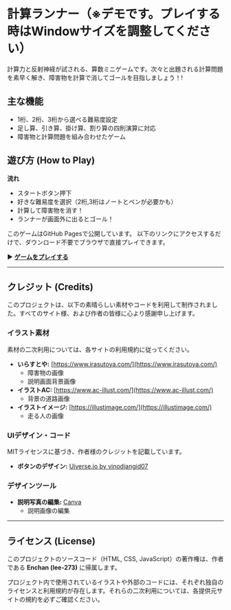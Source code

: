 # 計算ランナー（※デモです。プレイする時はWindowサイズを調整してください）

計算力と反射神経が試される、算数ミニゲームです。次々と出題される計算問題を素早く解き、障害物を計算で消してゴールを目指しましょう！!

## 主な機能

- 1桁、2桁、3桁から選べる難易度設定
- 足し算、引き算、掛け算、割り算の四則演算に対応
- 障害物と計算問題を組み合わせたゲーム

## 遊び方 (How to Play)

**流れ**
- スタートボタン押下
- 好きな難易度を選択（2桁,3桁はノートとペンが必要かも）
- 計算して障害物を消す！
- ランナーが画面外に出るとゴール！

このゲームはGitHub Pagesで公開しています。
以下のリンクにアクセスするだけで、ダウンロード不要でブラウザで直接プレイできます。

▶ **[ゲームをプレイする](https://iee-273.github.io/calculation-game/)**

---

## クレジット (Credits)

このプロジェクトは、以下の素晴らしい素材やコードを利用して制作されました。すべてのサイト様、および作者の皆様に心より感謝申し上げます。

### イラスト素材
素材の二次利用については、各サイトの利用規約に従ってください。

- **いらすとや:** [https://www.irasutoya.com/](https://www.irasutoya.com/)
  - 障害物の画像
  - 説明画面背景画像
- **イラストAC:** [https://www.ac-illust.com/](https://www.ac-illust.com/)
  - 背景の道路画像
- **イラストイメージ:** [https://illustimage.com/](https://illustimage.com/)
  - 走る人の画像

### UIデザイン・コード
MITライセンスに基づき、作者様のクレジットを記載しています。

- **ボタンのデザイン:** [Uiverse.io by vinodjangid07](https://uiverse.io/vinodjangid07)

### デザインツール
- **説明写真の編集:** [Canva](https://www.canva.com/)
  - 説明画像の編集

---

## ライセンス (License)

このプロジェクトのソースコード（HTML, CSS, JavaScript）の著作権は、作者である **Enchan (lee-273)** に帰属します。

プロジェクト内で使用されているイラストや外部のコードには、それぞれ独自のライセンスと利用規約が存在します。それらの二次利用については、各提供元サイトの規約を必ずご確認ください。
